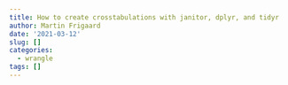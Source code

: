 ```yaml
---
title: How to create crosstabulations with janitor, dplyr, and tidyr
author: Martin Frigaard
date: '2021-03-12'
slug: []
categories:
  - wrangle
tags: []
---
```

